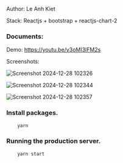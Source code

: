 Author: Le Anh Kiet

Stack: Reactjs + bootstrap + reactjs-chart-2
### Documents:
Demo: https://youtu.be/v3oMI3lFM2s

Screenshots:

![Screenshot 2024-12-28 102326](https://github.com/user-attachments/assets/e437c871-d58e-4f4c-9dec-9d47b36659e7)

![Screenshot 2024-12-28 102344](https://github.com/user-attachments/assets/8f071230-08ce-417d-925c-d86a43a5935d)


![Screenshot 2024-12-28 102357](https://github.com/user-attachments/assets/a6c3ff3d-9df3-44e6-b529-6894196c6e52)

### Install packages.

```bash
    yarn
```

### Running the production server.

```bash
    yarn start
```
